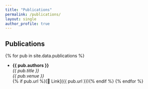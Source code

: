```yaml
---
title: "Publications"
permalink: /publications/
layout: single
author_profile: true
---
```


## Publications

{% for pub in site.data.publications %}
- **{{ pub.authors }}**  
  *{{ pub.title }}*  
  _{{ pub.venue }}_  
  {% if pub.url %}[🔗 Link]({{ pub.url }}){% endif %}
{% endfor %}
